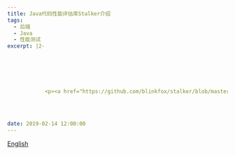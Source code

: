 ```yaml
---
title: Java代码性能评估库Stalker介绍
tags:
  - 后端
  - Java
  - 性能测试
excerpt: |2-

      
        
        
          
          
            <p><a href="https://github.com/blinkfox/stalker/blob/master/README.md" target="_blank" rel="noopener">English
          
        
      
      
date: 2019-02-14 12:00:00
---
```


[English](https://github.com/blinkfox/stalker/blob/master/README.md)
<!-- more -->
